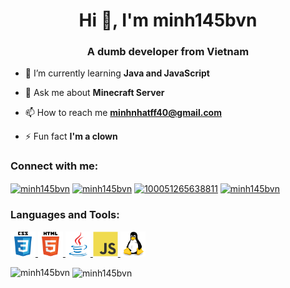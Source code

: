 <h1 align="center">Hi 👋, I'm minh145bvn</h1>
<h3 align="center">A dumb developer from Vietnam</h3>

- 🌱 I’m currently learning **Java and JavaScript**

- 💬 Ask me about **Minecraft Server**

- 📫 How to reach me **minhnhatff40@gmail.com**

- ⚡ Fun fact **I'm a clown**

<h3 align="left">Connect with me:</h3>
<p align="left">
<a href="https://twitter.com/minh145bvn" target="blank"><img align="center" src="https://raw.githubusercontent.com/rahuldkjain/github-profile-readme-generator/master/src/images/icons/Social/twitter.svg" alt="minh145bvn" height="30" width="40" /></a>
<a href="https://linkedin.com/in/minh145bvn" target="blank"><img align="center" src="https://raw.githubusercontent.com/rahuldkjain/github-profile-readme-generator/master/src/images/icons/Social/linked-in-alt.svg" alt="minh145bvn" height="30" width="40" /></a>
<a href="https://fb.com/100051265638811" target="blank"><img align="center" src="https://raw.githubusercontent.com/rahuldkjain/github-profile-readme-generator/master/src/images/icons/Social/facebook.svg" alt="100051265638811" height="30" width="40" /></a>
<a href="https://instagram.com/minh145bvn" target="blank"><img align="center" src="https://raw.githubusercontent.com/rahuldkjain/github-profile-readme-generator/master/src/images/icons/Social/instagram.svg" alt="minh145bvn" height="30" width="40" /></a>
</p>

<h3 align="left">Languages and Tools:</h3>
<p align="left"> <a href="https://www.w3schools.com/css/" target="_blank" rel="noreferrer"> <img src="https://raw.githubusercontent.com/devicons/devicon/master/icons/css3/css3-original-wordmark.svg" alt="css3" width="40" height="40"/> </a> <a href="https://www.w3.org/html/" target="_blank" rel="noreferrer"> <img src="https://raw.githubusercontent.com/devicons/devicon/master/icons/html5/html5-original-wordmark.svg" alt="html5" width="40" height="40"/> </a> <a href="https://www.java.com" target="_blank" rel="noreferrer"> <img src="https://raw.githubusercontent.com/devicons/devicon/master/icons/java/java-original.svg" alt="java" width="40" height="40"/> </a> <a href="https://developer.mozilla.org/en-US/docs/Web/JavaScript" target="_blank" rel="noreferrer"> <img src="https://raw.githubusercontent.com/devicons/devicon/master/icons/javascript/javascript-original.svg" alt="javascript" width="40" height="40"/> </a> <a href="https://www.linux.org/" target="_blank" rel="noreferrer"> <img src="https://raw.githubusercontent.com/devicons/devicon/master/icons/linux/linux-original.svg" alt="linux" width="40" height="40"/> </a> </p>

<p><img align="left" src="https://github-readme-stats.vercel.app/api/top-langs?username=minh145bvn&show_icons=true&locale=en&layout=compact" alt="minh145bvn" /></p>

<p>&nbsp;<img align="center" src="https://github-readme-stats.vercel.app/api?username=minh145bvn&show_icons=true&locale=en" alt="minh145bvn" /></p>
